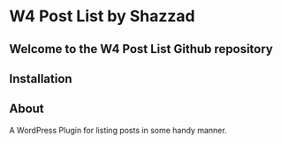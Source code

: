 W4 Post List by Shazzad
=======================

Welcome to the W4 Post List Github repository
----------------------------------------------


Installation
------------


About
-----
A WordPress Plugin for listing posts in some handy manner.
